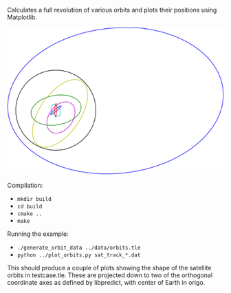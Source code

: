 Calculates a full revolution of various orbits and plots their positions using
Matplotlib.

![](orbits.png)

Compilation:

* `mkdir build`
* `cd build`
* `cmake ..`
* `make`

Running the example:

* `./generate_orbit_data ../data/orbits.tle`
* `python ../plot_orbits.py sat_track_*.dat`

This should produce a couple of plots showing the shape of the satellite orbits
in testcase.tle.  These are projected down to two of the orthogonal coordinate
axes as defined by libpredict, with center of Earth in origo.
